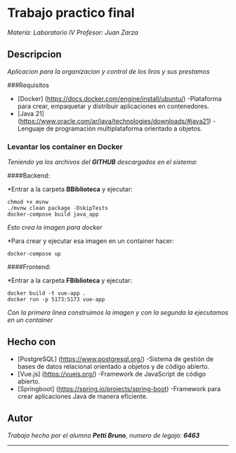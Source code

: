 # Trabajo practico final

_Materia: Laboratorio IV_
_Profesor: Juan Zarza_

## Descripcion

_Aplicacion para la organizacion y control de los liros y sus prestamos_

###Requisitos

* [Docker] (https://docs.docker.com/engine/install/ubuntu/) -Plataforma para crear, empaquetar y distribuir aplicaciones en contenedores.
* [Java 21] (https://www.oracle.com/ar/java/technologies/downloads/#java21) -Lenguaje de programación multiplataforma orientado a objetos.

### Levantar los container en **Docker**

_Teniendo ya los archivos del **GITHUB** descargados en el sistema:_

####Backend:

*Entrar a la carpeta **BBiblioteca** y ejecutar:

```
chmod +x mvnw
./mvnw clean package -DskipTests
docker-compose build java_app
```

_Esto crea la imagen para docker_

*Para crear y ejecutar esa imagen en un container hacer:

```
docker-compose up
```

####Frontend:

*Entrar a la carpeta **FBiblioteca** y ejecutar:

```
docker build -t vue-app .
docker run -p 5173:5173 vue-app
```

_Con la primera linea construimos la imagen y con la segunda la ejecutamos en un container_

## Hecho con

* [PostgreSQL] (https://www.postgresql.org/) -Sistema de gestión de bases de datos relacional orientado a objetos y de código abierto.
* [Vue.js] (https://vuejs.org/) -Framework de JavaScript de código abierto.
* [Springboot] (https://spring.io/projects/spring-boot) -Framework para crear aplicaciones Java de manera eficiente.

## Autor

_Trabajo hecho por el alumno **Petti Bruno**, numero de legajo: **6463**_

---

